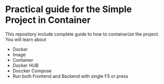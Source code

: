 # Practical guide for the Simple Project in Container
This repository include complete guide to how to containerize the project.
You will learn about 
- Docker
- Image
- Container
- Docker HUB
- Doccker Compose
- Run both Frontend and Backend with single F5 or press

